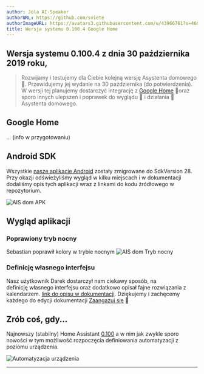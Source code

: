 ```yaml
---
author: Jola AI-Speaker
authorURL: https://github.com/sviete
authorImageURL: https://avatars3.githubusercontent.com/u/43966761?s=460&v=4
title: Wersja systemu 0.100.4 Google Home
---
```


## Wersja systemu 0.100.4 z dnia 30 października 2019 roku,

> Rozwijamy i testujemy dla Ciebie kolejną wersję Asystenta domowego 🥰. Przewidujemy jej wydanie na 30 października (do potwierdzenia). W wersji tej planujemy dostarczyć integrację z [Google Home](/AIS-docs/docs/en/ais_app_ai_integration_google_home.html) 🦸oraz sporo innych ulepszeń i poprawek do wyglądu 🥳 i działania 💪 Asystenta domowego.


## Google Home

... (info w przygotowaniu)


## Android SDK 

Wszystkie [nasze aplikacje Android](/AIS-docs/docs/en/ais_app_android_index.html) zostały zmigrowane do SdkVersion 28. 
Przy okazji odświeżyliśmy wygląd w kilku miejscach i w dokumentacji dodaliśmy opis tych aplikacji wraz z linkami do kodu źródłowego w repozytorium. 

![AIS dom APK](/AIS-docs/img/en/frontend/ais_launcher_apk_screen.png)


## Wygląd aplikacji

### Poprawiony tryb nocny 

Sebastian poprawił kolory w trybie nocnym
![AIS dom Tryb nocny](/AIS-docs/img/en/blog/ais_dom_dark_mode_colors.png)

### Definicję własnego interfejsu

Nasz użytkownik Darek dostarczył nam ciekawy sposób, na definicję własnego interfejsu oraz dodatkowo opisał fajne rozwiązania z kalendarzem.
[link do opisu w dokumentacji](/AIS-docs/docs/en/ais_app_ui_config.html#własny-interfejs-użytkownika). 
Dziękujemy i zachęcemy każdego do edycji dokumentacji [Zaangażuj się](/AIS-docs/docs/en/ais_faq_where_is_the_code.html#zaangażuj-się) 🥰


## Zrób coś, gdy...

Najnowszy (stabilny) Home Assistant <a href="https://www.home-assistant.io/blog/2019/10/10/release-100/" target="_blank">0.100</a> a w nim jak zwykle sporo nowości w tym możliwość rozpoczęcia definiowania automatyzacji z poziomu urządzenia. 


![Automatyzacja urządzenia](/AIS-docs/img/en/blog/automation_from_device.png)



----

